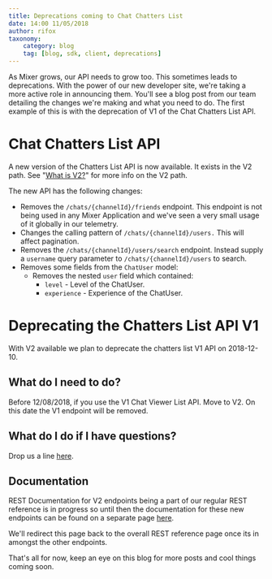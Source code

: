 ```yaml
---
title: Deprecations coming to Chat Chatters List
date: 14:00 11/05/2018
author: rifox
taxonomy:
    category: blog
    tag: [blog, sdk, client, deprecations]
---
```


As Mixer grows, our API needs to grow too. This sometimes leads to deprecations. With the power of our new developer site, we're taking a more active role in announcing them. You'll see a blog post from our team detailing the changes we're making and what you need to do. The first example of this is with the deprecation of V1 of the Chat Chatters List API.

# Chat Chatters List API

A new version of the Chatters List API is now available. It exists in the V2 path. See "[What is V2?](https://dev.mixer.com/guides/core/whatsv2)" for more info on the V2 path.

The new API has the following changes:
- Removes the `/chats/{channelId}/friends` endpoint. This endpoint is not being used in any Mixer Application and we've seen a very small usage of it globally in our telemetry.
- Changes the calling pattern of `/chats/{channelId}/users.` This will affect pagination.
- Removes the `/chats/{channelId}/users/search` endpoint. Instead supply a `username` query parameter to `/chats/{channelId}/users` to search.
- Removes some fields from the `ChatUser` model:
    - Removes the nested `user` field which contained:
        - `level` - Level of the ChatUser.
        - `experience` - Experience of the ChatUser.


# Deprecating the Chatters List API V1

With V2 available we plan to deprecate the chatters list V1 API on 2018-12-10.

## What do I need to do?

Before 12/08/2018, if you use the V1 Chat Viewer List API. Move to V2. On this date the V1 endpoint will be removed.

## What do I do if I have questions?

Drop us a line [here](mailto:mixerdevinfo@microsoft.com).

## Documentation

REST Documentation for V2 endpoints being a part of our regular REST reference is in progress so until then the documentation for these new endpoints can be found on a separate page [here](/reference/chat/chatchatterslist).

We'll redirect this page back to the overall REST reference page once its in amongst the other endpoints.

That's all for now, keep an eye on this blog for more posts and cool things coming soon.









